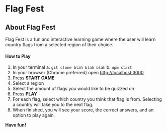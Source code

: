 # Flag Fest

## About Flag Fest

Flag Fest is a fun and interactive learning game where the user will learn country flags from a selected region of their choice.

#### How to Play

1. In your terminal
  a. `git clone blah blah blah`
  b. `npm start`
2. In your browser (Chrome preferred) open [http://localhost:3000](http://localhost:3000) 
3. Press **START GAME**
4. Select a region
5. Select the amount of flags you would like to be quizzed on
6. Press **PLAY**
7. For each flag, select which country you think that flag is from. Selecting a country will take you to the next flag.
8. When finished, you will see your score, the correct answers, and an option to play again.

**Have fun!**



